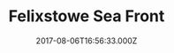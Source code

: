 ---
date: 2017-08-06T16:56:33.000Z
title: Felixstowe Sea Front
latitude: 51.95733135422154
longitude: 1.3442802429199219
category: checkin
---